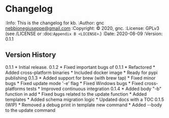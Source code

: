 # Changelog
:Info: This is the changelog for kb.
:Author: gnc <nebbionegiuseppe@gmail.com>
:Copyright: © 2020, gnc.
:License: GPLv3 (see /LICENSE or :doc:`Appendix B <LICENSE>`.)
:Date: 2020-08-09
:Version: 0.1.1

## Version History

0.1.1 
    * Initial release.
0.1.2
    * Fixed important bugs of 0.1.1
    * Refactored
    * Added cross-platform binaries
    * Included docker image
    * Ready for pypi publishing
0.1.3
    * Added support for brew (with brew tap)
    * Fixed minor bugs
    * Fixed update mode '-e' flag
    * Fixed Windows bugs
    * Fixed cross-platforms tests
    * Improved continuous integration
0.1.4
    * Added body "-b" function in add
    * Fixed bugs related to the update function
    * Added templates
    * Added schema migration logic
    * Updated docs with a TOC
0.1.5 (WIP)
    * Removed a debug print in template new command
    * Added --body to the update command
